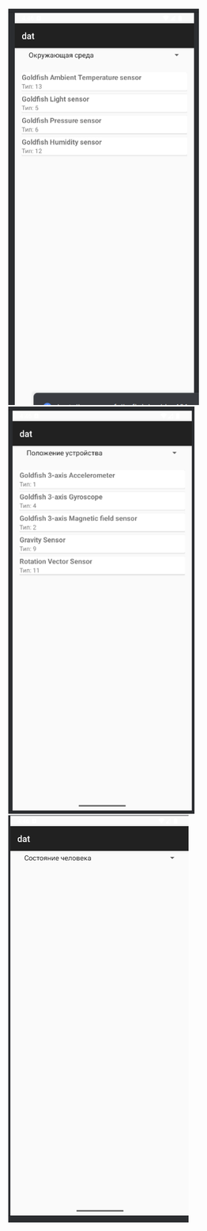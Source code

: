 ![Screenshot](https://github.com/Mishanya666/dat/blob/master/2025-04-16_07-46-32.png)
![Screenshot](https://github.com/Mishanya666/dat/blob/master/2025-04-16_07-46-41.png)
![Screenshot](https://github.com/Mishanya666/dat/blob/master/2025-04-16_07-46-45.png)
